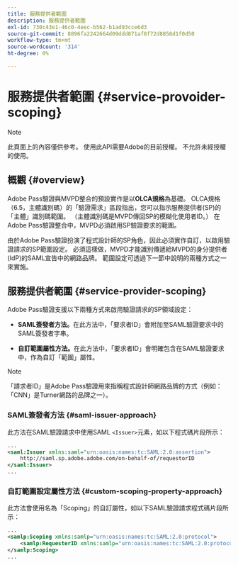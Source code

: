 ```yaml
---
title: 服務提供者範圍
description: 服務提供者範圍
exl-id: 730c43e1-46c0-4eec-b562-b1ad93cce6d3
source-git-commit: 8896fa2242664d09ddd871af8f72d8858d1f0d50
workflow-type: tm+mt
source-wordcount: '314'
ht-degree: 0%

---
```


# 服務提供者範圍 {#service-provoider-scoping}

>[!NOTE]
>
>此頁面上的內容僅供參考。 使用此API需要Adobe的目前授權。 不允許未經授權的使用。

## 概觀 {#overview}

Adobe Pass驗證與MVPD整合的預設實作是以&#x200B;**OLCA規格**&#x200B;為基礎。 OLCA規格（6.5，主體識別碼）的「驗證需求」區段指出，您可以指示服務提供者(SP)的「主體」識別碼範圍。 （主體識別碼是MVPD傳回SP的模糊化使用者ID。）  在Adobe Pass驗證整合中，MVPD必須啟用SP驗證要求的範圍。

由於Adobe Pass驗證扮演了程式設計師的SP角色，因此必須實作自訂，以啟用驗證請求的SP範圍設定。  必須這樣做，MVPD才能識別傳遞給MVPD的身分提供者(IdP)的SAML宣告中的網路品牌。  範圍設定可透過下一節中說明的兩種方式之一來實施。

## 服務提供者範圍 {#service-provider-scoping}

Adobe Pass驗證支援以下兩種方式來啟用驗證請求的SP領域設定：

* **SAML簽發者方法。**&#x200B;在此方法中，「要求者ID」會附加至SAML驗證要求中的SAML簽發者字串。

* **自訂範圍屬性方法。**&#x200B;在此方法中，「要求者ID」會明確包含在SAML驗證要求中，作為自訂「範圍」屬性。

>[!NOTE]
>
>「請求者ID」是Adobe Pass驗證用來指稱程式設計師網路品牌的方式（例如：「CNN」是Turner網路的品牌之一）。

### SAML簽發者方法 {#saml-issuer-approach}

此方法在SAML驗證請求中使用SAML `<Issuer>`元素，如以下程式碼片段所示：

```xml
...
<saml:Issuer xmlns:saml="urn:oasis:names:tc:SAML:2.0:assertion">
    http://saml.sp.adobe.adobe.com/on-behalf-of/requestorID
</saml:Issuer>
...
```

### 自訂範圍設定屬性方法 {#custom-scoping-property-approach}

此方法會使用名為「Scoping」的自訂屬性，如以下SAML驗證請求程式碼片段所示：

```xml
...
<samlp:Scoping xmlns:samlp="urn:oasis:names:tc:SAML:2.0:protocol">
    <samlp:RequesterID xmlns:samlp="urn:oasis:names:tc:SAML:2.0:protocol">requestorID</samlp:RequesterID>
</samlp:Scoping>
...
```

<!--
>[!RELATEDINFORMATION]
>* [MVPD Authentication](/help/authentication/authn-usecase.md)
>* **OLCA Specification**
-->
